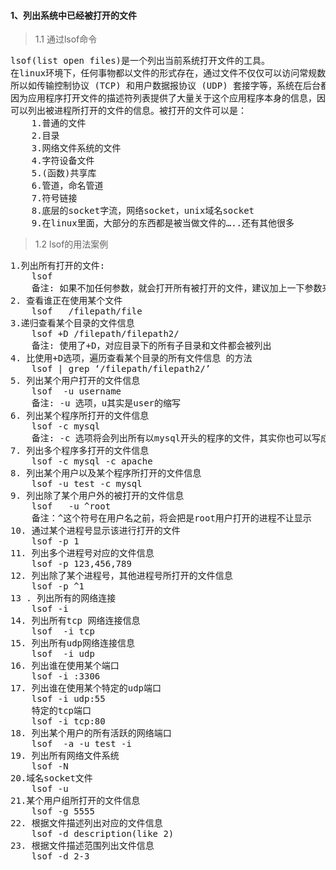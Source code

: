#### 1、列出系统中已经被打开的文件
>1.1 通过lsof命令
<pre>
lsof(list open files)是一个列出当前系统打开文件的工具。
在linux环境下，任何事物都以文件的形式存在，通过文件不仅仅可以访问常规数据，还可以访问网络连接和硬件。
所以如传输控制协议 (TCP) 和用户数据报协议 (UDP) 套接字等，系统在后台都为该应用程序分配了一个文件描述符，无论这个文件的本质如何，该文件描述符为应用程序与基础操作系统之间的交互提供了通用接口。
因为应用程序打开文件的描述符列表提供了大量关于这个应用程序本身的信息，因此通过lsof工具能够查看这个列表对系统监测以及排错将是很有帮助的。
可以列出被进程所打开的文件的信息。被打开的文件可以是：
	1.普通的文件
	2.目录  
	3.网络文件系统的文件
	4.字符设备文件  
	5.(函数)共享库 
	6.管道，命名管道
	7.符号链接
	8.底层的socket字流，网络socket，unix域名socket
	9.在linux里面，大部分的东西都是被当做文件的…..还有其他很多
</pre>

>1.2 lsof的用法案例

<pre>
1.列出所有打开的文件:
	lsof
	备注: 如果不加任何参数，就会打开所有被打开的文件，建议加上一下参数来具体定位
2. 查看谁正在使用某个文件
	lsof   /filepath/file
3.递归查看某个目录的文件信息
	lsof +D /filepath/filepath2/
	备注: 使用了+D，对应目录下的所有子目录和文件都会被列出
4. 比使用+D选项，遍历查看某个目录的所有文件信息 的方法
	lsof | grep ‘/filepath/filepath2/’
5. 列出某个用户打开的文件信息
	lsof  -u username
	备注: -u 选项，u其实是user的缩写
6. 列出某个程序所打开的文件信息
	lsof -c mysql
	备注: -c 选项将会列出所有以mysql开头的程序的文件，其实你也可以写成lsof | grep mysql,但是第一种方法明显比第二种方法要少打几个字符了
7. 列出多个程序多打开的文件信息
	lsof -c mysql -c apache
8. 列出某个用户以及某个程序所打开的文件信息
	lsof -u test -c mysql
9. 列出除了某个用户外的被打开的文件信息
	lsof   -u ^root
	备注：^这个符号在用户名之前，将会把是root用户打开的进程不让显示
10. 通过某个进程号显示该进行打开的文件
	lsof -p 1
11. 列出多个进程号对应的文件信息
	lsof -p 123,456,789
12. 列出除了某个进程号，其他进程号所打开的文件信息
	lsof -p ^1
13 . 列出所有的网络连接
	lsof -i
14. 列出所有tcp 网络连接信息
	lsof  -i tcp
15. 列出所有udp网络连接信息
	lsof  -i udp
16. 列出谁在使用某个端口
	lsof -i :3306
17. 列出谁在使用某个特定的udp端口
	lsof -i udp:55
	特定的tcp端口
	lsof -i tcp:80
18. 列出某个用户的所有活跃的网络端口
	lsof  -a -u test -i
19. 列出所有网络文件系统
	lsof -N
20.域名socket文件
	lsof -u
21.某个用户组所打开的文件信息
	lsof -g 5555
22. 根据文件描述列出对应的文件信息
	lsof -d description(like 2)
23. 根据文件描述范围列出文件信息
	lsof -d 2-3
</pre>